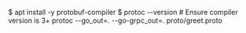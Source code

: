 $ apt install -y protobuf-compiler
$ protoc --version  # Ensure compiler version is 3+
protoc --go_out=. --go-grpc_out=. proto/greet.proto